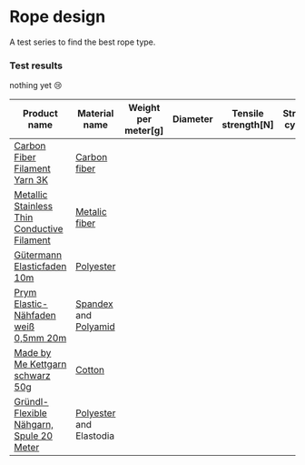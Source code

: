 # Rope design
A test series to find the best rope type. 

### Test results

nothing yet :cry:

| Product name | Material name | Weight per meter[g] | Diameter | Tensile strength[N] | Stretch cycles | Elongation at break[mm] | Plasticity | Self-grip[N] | Corrosion resistance | Price per meter[€] | Notes |
|--------------|---------------|---------------------|----------|---------------------|----------------|-------------------------|------------|--------------|----------------------|--------------------|-------|
|[Carbon Fiber Filament Yarn 3K](https://www.alibaba.com/product-detail/Wholesale-Price-Carbon-Fiber-Filament-Yarn_60801145502.html)|[Carbon fiber](https://en.wikipedia.org/wiki/Carbon_fibers)|
|[Metallic Stainless Thin Conductive Filament](https://www.alibaba.com/product-detail/Metallic-Stainless-Thin-Conductive-Filament-Weaving_62576498426.html)|[Metalic fiber](https://en.wikipedia.org/wiki/Metallic_fiber)
|[Gütermann Elasticfaden 10m](https://www.wolle-roedel.com/guetermann-elasticfaden-10m)|[Polyester](https://en.wikipedia.org/wiki/Polyester)|
|[Prym Elastic-Nähfaden weiß 0,5mm 20m](https://www.wolle-roedel.com/prym-elastic-naehfaden-weiss-0-5mm-20m)|[Spandex](https://en.wikipedia.org/wiki/Spandex) and [Polyamid](https://en.wikipedia.org/wiki/Polyamide)|
|[Made by Me Kettgarn schwarz 50g](https://www.wolle-roedel.com/made-by-me-kettgarn-schwarz-50g)|[Cotton](https://en.wikipedia.org/wiki/Cotton)|
|[Gründl-Flexible Nähgarn, Spule 20 Meter](https://www.amazon.de/Gr%C3%BCndl-Flexible-N%C3%A4hgarn-schwarz-Gr%C3%BCndl-Elastic-N%C3%A4hfaden/dp/B071KR7VH4/)|[Polyester](https://en.wikipedia.org/wiki/Polyester) and Elastodia
